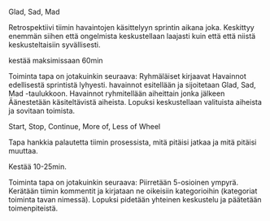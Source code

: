 Glad, Sad, Mad

Retrospektiivi tiimin havaintojen käsittelyyn sprintin aikana joka. Keskittyy enemmän siihen että ongelmista keskustellaan laajasti kuin että että niistä keskusteltaisiin syvällisesti. 

kestää maksimissaan 60min

Toiminta tapa on jotakuinkin seuraava: Ryhmäläiset kirjaavat Havainnot edellisestä sprintistä lyhyesti. havainnot esitellään ja sijoitetaan Glad, Sad, Mad -taulukkoon. Havainnot ryhmitellään aiheittain jonka jälkeen Äänestetään käsiteltävistä aiheista. Lopuksi keskustellaan valituista aiheista ja sovitaan toimista.

Start, Stop, Continue, More of, Less of Wheel

Tapa hankkia palautetta tiimin prosessista, mitä pitäisi jatkaa ja mitä pitäisi muuttaa. 

Kestää 10-25min.

Toiminta tapa on jotakuinkin seuraava: Piirretään 5-osioinen ympyrä.
Kerätään tiimin kommentit ja kirjataan ne oikeisiin kategorioihin (kategoriat toiminta tavan nimessä). Lopuksi pidetään yhteinen keskustelu ja päätetään toimenpiteistä.


